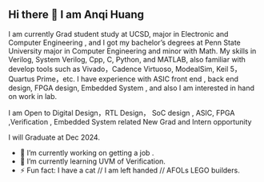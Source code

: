 ## Hi there 👋 I am Anqi Huang ###

I am currently Grad student study at UCSD, major in Electronic and Computer Engineering , and I got my bachelor’s degrees at Penn State University major in Computer Engineering and minor with Math. My skills in Verilog, System Verilog, Cpp, C, Python, and MATLAB, also familiar with develop tools such as Vivado，Cadence Virtuoso, ModealSim, Keil 5，Quartus Prime，etc. I have experience with ASIC front end , back end design, FPGA design, Embedded System , and also I am interested in hand on work in lab. 

I am Open to Digital Design，RTL Design， SoC design , ASIC, FPGA ,Verification , Embedded System related New Grad and Intern opportunity

I will Graduate at Dec 2024. 


- 🔭 I’m currently working on getting a job .
- 🌱 I’m currently learning UVM of Verification.
- ⚡ Fun fact: I have a cat // I am left handed // AFOLs LEGO builders.

